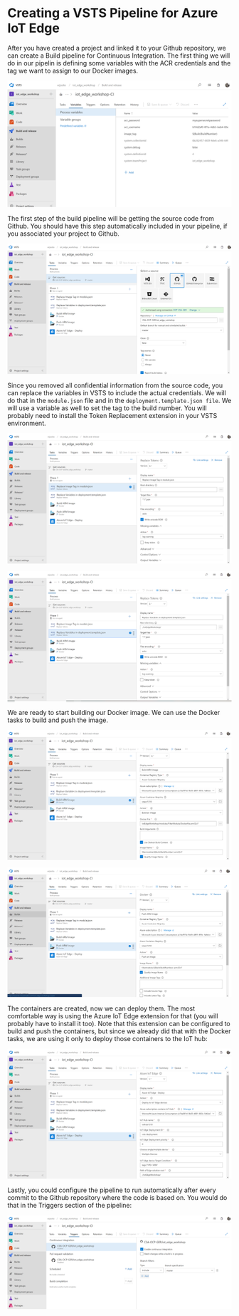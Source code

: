 # Creating a VSTS Pipeline for Azure IoT Edge

After you have created a project and linked it to your Github repository, we can create a Build pipeline for Continuous Integration. The first thing we will do in our pipelin is defining some variables with the ACR credentials and the tag we want to assign to our Docker images.

![Variables](pics/vsts_variables.PNG "Variables")

The first step of the build pipeline will be getting the source code from Github. You should have this step automatically included in your pipeline, if you associated your project to Github.

![VSTS Pipeline Get Sources](pics/vsts_pipeline_get_sources.PNG "VSTS Pipeline Get Sources")

Since you removed all confidential information from the source code, you can replace the variables in VSTS to include the actual credentials. We will do that in the `module.json` file and in the `deployment.template.json file`. We will use a variable as well to set the tag to the build number. You will probably need to install the Token Replacement extension in your VSTS environment.

![Token Replacement](pics/vsts_pipeline_replace_module_json.PNG "Token Replacement")

![Token Replacement](pics/vsts_pipeline_replace_deployment_template_json.PNG "Token Replacement")

We are ready to start building our Docker image. We can use the Docker tasks to build and push the image.

![VSTS Build Image](pics/vsts_pipeline_build_image.PNG "VSTS Build Image")

![VSTS Push Image](pics/vsts_pipeline_push_image.PNG "VSTS Push Image")

The containers are created, now we can deploy them. The most comfortable way is using the Azure IoT Edge extension for that (you will probably have to install it too). Note that this extension can be configured to build and push the containers, but since we already did that with the Docker tasks, we are using it only to deploy those containers to the IoT hub:

![VSTS Azure IoT Edge Deployment](pics/vsts_pipeline_iot_edge_deploy.PNG "VSTS Azure IoT Edge Deployment")

Lastly, you could configure the pipeline to run automatically after every commit to the Github repository where the code is based on. You would do that in the Triggers section of the pipeline:

![VSTS Pipeline Triggers](pics/vsts_pipeline_triggers.PNG "VSTS Pipeline Triggers")